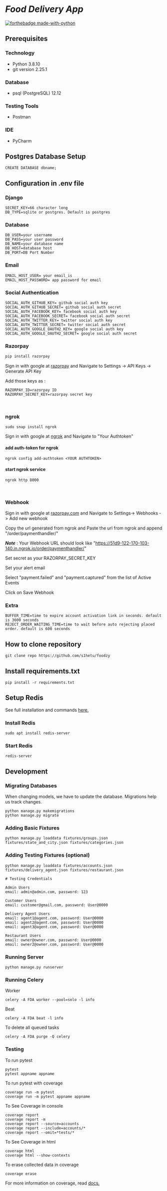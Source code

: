 
<h1><i> Food Delivery App</i></h1>

[![forthebadge made-with-python](http://ForTheBadge.com/images/badges/made-with-python.svg)](https://www.python.org/)

## Prerequisites 
### Technology 
* Python 3.8.10 
* git version 2.25.1
### Database 
* psql (PostgreSQL) 12.12

### Testing Tools 
* Postman 

### IDE 
* PyCharm

## Postgres Database Setup
```console
CREATE DATABASE dbname;
```
## Configuration in .env file
### Django
```console
SECRET_KEY=66 character long
DB_TYPE=sqlite or postgres. Default is postgres
```
### Database
```console
DB_USER=your username
DB_PASS=your user password
DB_NAME=your database name 
DB_HOST=database host 
DB_PORT=DB Port Number
```

### Email
```console 
EMAIL_HOST_USER= your email_is
EMAIL_HOST_PASSWORD= app password for email
```

### Social Authentication
```console 
SOCIAL_AUTH_GITHUB_KEY= github social auth key
SOCIAL_AUTH_GITHUB_SECRET= github social auth secret
SOCIAL_AUTH_FACEBOOK_KEY= facebook social auth key
SOCIAL_AUTH_FACEBOOK_SECRET= facebook social auth secret
SOCIAL_AUTH_TWITTER_KEY= twitter social auth key
SOCIAL_AUTH_TWITTER_SECRET= twitter social auth secret
SOCIAL_AUTH_GOOGLE_OAUTH2_KEY= google social auth key
SOCIAL_AUTH_GOOGLE_OAUTH2_SECRET= google social auth secret
```


### Razorpay
```python
pip install razorpay
```
Sign in with google at [razorpay]("https://razorpay.com/") and Navigate to Settings -> API Keys -> Generate API Key


Add those keys as :
```console
RAZORPAY_ID=razorpay ID
RAZORPAY_SECRET_KEY=razorpay secret key
```
<br>

### ngrok
```console
sudo snap install ngrok
```

Sign in with google at [ngrok](https://ngrok.com/) and Navigate to "Your Authtoken"



#### add auth-token for ngrok
```console
ngrok config add-authtoken <YOUR AUTHTOKEN>
```

#### start ngrok service
```console
ngrok http 8000
```
<br>

### Webhook
Sign in with google at [razorpay.com]("https://razorpay.com/") and Navigate to Settings-> Webhooks -> Add new webhook

Copy the url generated from ngrok and Paste the url from ngrok and append "/order/paymenthandler/"

**_Note_** : Your Webhook URL should look like "https://51d9-122-170-103-140.in.ngrok.io/order/paymenthandler/"

Set secret as your RAZORPAY_SECRET_KEY

Set your alert email

Select  "payment.failed" and "payment.captured" from the list of Active Events

Click on Save Webhook


### Extra
```console
BUFFER_TIME=time to expire account activation link in seconds. default is 3600 seconds
REJECT_ORDER_WAITING_TIME=time to wait before auto rejecting placed order. default is 600 seconds
```


## How to clone repository
```console
git clone repo https://github.com/s1hetu/foodzy 
```


## Install requirements.txt
```console
pip install -r requirements.txt
```


## Setup Redis
See full installation and commands [here.](https://www.digitalocean.com/community/tutorials/how-to-install-and-secure-redis-on-ubuntu-20-04)
### Install Redis
```console
sudo apt install redis-server
```

### Start Redis
```console
redis-server
```

## Development

### Migrating Databases

When changing models, we have to update the database. Migrations help us track changes.

```console
python manage.py makemigrations
python manage.py migrate
```

### Adding Basic Fixtures
```console
python manage.py loaddata fixtures/groups.json fixtures/state_and_city.json fixtures/categories.json
```

### Adding Testing Fixtures (optional)
```console
python manage.py loaddata fixtures/accounts.json fixtures/delivery_agent.json fixtures/restaurant.json
```
```info 
# Testing Credentials

Admin Users
email: admin@admin.com, password: 123

Customer Users
email: customer@gmail.com, password: User@0000

Delivery Agent Users
email: agent1@agent.com, password: User@0000
email: agent2@agent.com, password: User@0000
email: agent3@agent.com, password: User@0000

Restaurant Users 
email: owner@owner.com, password: User@0000
email: owner2@owner.com, password: User@0000
```

### Running Server

```console
python manage.py runserver
```

### Running Celery

Worker
```console
celery -A FDA worker --pool=solo -l info
```


Beat
```console
celery -A FDA beat -l info
```
To delete all queued tasks
```console
celery -A FDA purge -Q celery
```


### Testing

To run pytest
```console
pytest
pytest appname appname
```

To run pytest with coverage
```console
coverage run -m pytest
coverage run -m pytest appname appname

```

To See Coverage in console
```console 
coverage report
coverage report -m 
coverage report --source=accounts
coverage report --include=accounts/*
coverage report --omit=*tests/*
```

To See Coverage in html
```console 
coverage html
coverage html --show-contexts
```

To erase collected data in coverage
```console
coverage erase
```

For more information on coverage, read [docs.](https://docs.google.com/document/d/1VKy5pcAuHgOQtu_ITHmLZN_WZleEyDb-IPaYJLb2tpM/edit?usp=sharing)
